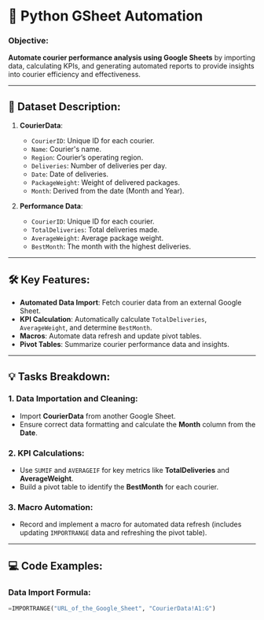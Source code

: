 # 🚀 Python GSheet Automation

### Objective:
**Automate courier performance analysis using Google Sheets** by importing data, calculating KPIs, and generating automated reports to provide insights into courier efficiency and effectiveness.

---

## 📂 Dataset Description:
1. **CourierData**:
   - `CourierID`: Unique ID for each courier.
   - `Name`: Courier's name.
   - `Region`: Courier’s operating region.
   - `Deliveries`: Number of deliveries per day.
   - `Date`: Date of deliveries.
   - `PackageWeight`: Weight of delivered packages.
   - `Month`: Derived from the date (Month and Year).

2. **Performance Data**:
   - `CourierID`: Unique ID for each courier.
   - `TotalDeliveries`: Total deliveries made.
   - `AverageWeight`: Average package weight.
   - `BestMonth`: The month with the highest deliveries.

---

## 🛠️ Key Features:

- **Automated Data Import**: Fetch courier data from an external Google Sheet.
- **KPI Calculation**: Automatically calculate `TotalDeliveries`, `AverageWeight`, and determine `BestMonth`.
- **Macros**: Automate data refresh and update pivot tables.
- **Pivot Tables**: Summarize courier performance data and insights.

---

## 💡 Tasks Breakdown:

### 1. **Data Importation and Cleaning**:
- Import **CourierData** from another Google Sheet.
- Ensure correct data formatting and calculate the **Month** column from the **Date**.

### 2. **KPI Calculations**:
- Use `SUMIF` and `AVERAGEIF` for key metrics like **TotalDeliveries** and **AverageWeight**.
- Build a pivot table to identify the **BestMonth** for each courier.

### 3. **Macro Automation**:
- Record and implement a macro for automated data refresh (includes updating `IMPORTRANGE` data and refreshing the pivot table).

---

## 💻 Code Examples:

### **Data Import Formula**:
```python
=IMPORTRANGE("URL_of_the_Google_Sheet", "CourierData!A1:G")



